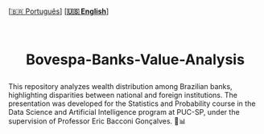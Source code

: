 <br>

 \[[🇧🇷 Português](README.pt_BR.md)\] \[**[🇺🇸 English](README.md)**\]

 <br>

  <!--  START HEADER  -->   

  # <p align="center"> Bovespa-Banks-Value-Analysis

  
  This repository analyzes wealth distribution among Brazilian banks, highlighting disparities between national and foreign institutions. The presentation was developed for the Statistics and Probability course in the Data Science and Artificial Intelligence program at PUC-SP, under the supervision of Professor Eric Bacconi Gonçalves. 🏦📊


